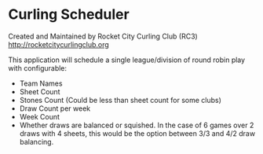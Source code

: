 # Curling Scheduler

Created and Maintained by Rocket City Curling Club (RC3) http://rocketcitycurlingclub.org

This application will schedule a single league/division of round robin play with configurable:

* Team Names
* Sheet Count
* Stones Count (Could be less than sheet count for some clubs)
* Draw Count per week
* Week Count
* Whether draws are balanced or squished. In the case of 6 games over 2 draws with 4 sheets, this would be the option between 3/3 and 4/2 draw balancing.
